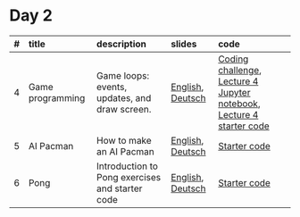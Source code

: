 # Day 2

| #    | title            | description                                     | slides                                                                                     | code                                                                                                                                                                                                                                                                    |
| :--- | :--------------- | :---------------------------------------------- | :----------------------------------------------------------------------------------------- | :---------------------------------------------------------------------------------------------------------------------------------------------------------------------------------------------------------------------------------------------------------------------- |
| 4    | Game programming | Game loops: events, updates, and draw screen.   | [English](./Day_2/Slides/4-Game_programming_en.pdf), [Deutsch](./Day_2/Slides/4-Game_Programming_de.pdf) | [Coding challenge](./Day_2/Slides/L4_coding_challenge "Coding challenge starter code"), [Lecture 4 Jupyter notebook](./Day_2/Code/L4-Notebook-Part-1.ipynb "Notebook for Part 1 of lecture 4"), [Lecture 4 starter code](./Day_2/Code/lecture_4_code "All codes that go with Lecture 4") |
| 5    | AI Pacman        | How to make an AI Pacman                        | [English](./Day_2/Slides/5-Pacman_AI_en.pdf), [Deutsch](./Day_2/Slides/5-Pacman_AI_de.pdf)               | [Starter code](./ "coming soon")                                                                                                                                                                                                                                        |
| 6    | Pong             | Introduction to Pong exercises and starter code | [English](./Day_2/Slides/6-Pre-pong_en.pdf), [Deutsch](./Day_2/Slides/6-Pre_pong_de.pdf)                 | [Starter code](./Day_3/Code/Pong_Tutorial)                                                                                                                                 